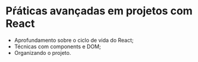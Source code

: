 # Pŕáticas avançadas em projetos com React

 - Aprofundamento sobre o ciclo de vida do React;
 - Técnicas com components e DOM;
 - Organizando o projeto.
